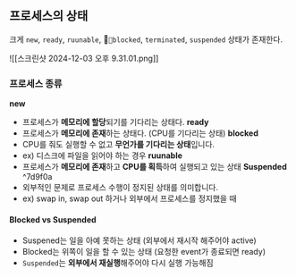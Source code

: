 ## 프로세스의 상태
크게 `new`, `ready`, `ruunable`, `blocked`, `terminated`, `suspended` 상태가 존재한다.

![[스크린샷 2024-12-03 오후 9.31.01.png]]

### 프로세스 종류
**new**
- 프로세스가 **메모리에 할당**되기를 기다리는 상태다.
**ready**
- 프로세스가 **메모리에 존재**하는 상태다. (CPU를 기다리는 상태)
**blocked**
- CPU를 줘도 실행할 수 없고 **무언가를 기다리는 상태**입니다.
- ex) 디스크에 파일을 읽어야 하는 경우
**ruunable**
- 프로세스가 **메모리에 존재**하고 **CPU를 획득**하여 실행되고 있는 상태
**Suspended** ^7d9f0a
- 외부적인 문제로 프로세스 수행이 정지된 상태를 의미합니다.
- ex) swap in, swap out 하거나 외부에서 프로세스를 정지했을 때

#### Blocked vs Suspended
- Suspened는 일을 아예 못하는 상태 (외부에서 재시작 해주어야 active)
- Blocked는 위쪽이 일을 할 수 있는 상태 (요청한 event가 종료되면 ready)
- `Suspended`는 **외부에서 재실행**해주어야 다시 실행 가능해짐



